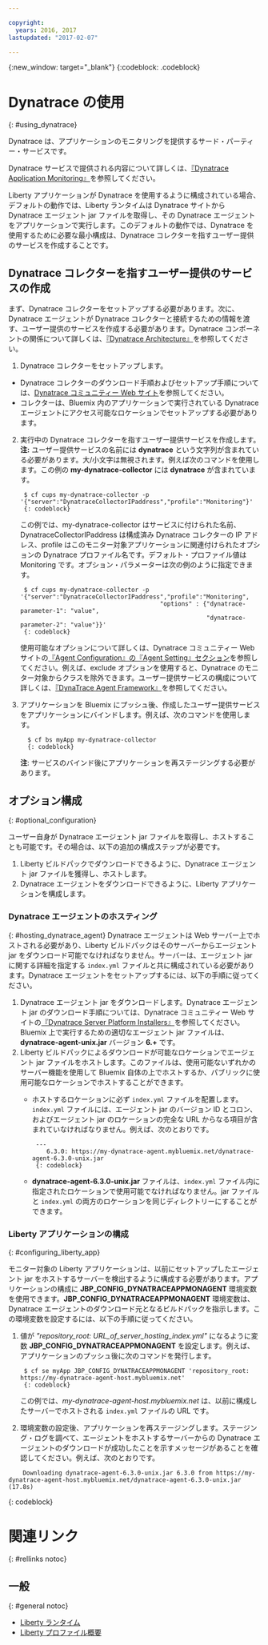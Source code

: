 ```yaml
---

copyright:
  years: 2016, 2017
lastupdated: "2017-02-07"

---
```


{:new_window: target="_blank"}
{:codeblock: .codeblock}

# Dynatrace の使用
{: #using_dynatrace}

Dynatrace は、アプリケーションのモニタリングを提供するサード・パーティー・サービスです。

Dynatrace サービスで提供される内容について詳しくは、[『Dynatrace Application Monitoring』](http://www.dynatrace.com/en/products/application-monitoring.html)を参照してください。

Liberty アプリケーションが Dynatrace を使用するように構成されている場合、デフォルトの動作では、Liberty ランタイムは Dynatrace サイトから Dynatrace エージェント jar ファイルを取得し、その Dynatrace エージェントをアプリケーションで実行します。このデフォルトの動作では、Dynatrace を使用するために必要な最小構成は、Dynatrace コレクターを指すユーザー提供のサービスを作成することです。

## Dynatrace コレクターを指すユーザー提供のサービスの作成

まず、Dynatrace コレクターをセットアップする必要があります。次に、Dynatrace エージェントが Dynatrace コレクターと接続するための情報を渡す、ユーザー提供のサービスを作成する必要があります。Dynatrace コンポーネントの関係について詳しくは、[『Dynatrace Architecture』](https://community.dynatrace.com/community/display/DOCDT63/Architecture)を参照してください。

1. Dynatrace コレクターをセットアップします。
  * Dynatrace コレクターのダウンロード手順およびセットアップ手順については、[Dynatrace コミュニティー Web サイト](https://community.dynatrace.com/community/display/EVAL/Step+3+-+Connect+Agent+to+Dynatrace)を参照してください。
  * コレクターは、Bluemix 内のアプリケーションで実行されている Dynatrace エージェントにアクセス可能なロケーションでセットアップする必要があります。
  
2. 実行中の Dynatrace コレクターを指すユーザー提供サービスを作成します。**注:** ユーザー提供サービスの名前には **dynatrace** という文字列が含まれている必要があります。大/小文字は無視されます。例えば次のコマンドを使用します。この例の **my-dynatrace-collector** には **dynatrace** が含まれています。

        $ cf cups my-dynatrace-collector -p '{"server":"DynatraceCollectorIPaddress","profile":"Monitoring"}'
        {: codeblock}

    この例では、my-dynatrace-collector はサービスに付けられた名前、DynatraceCollectorIPaddress は構成済み Dynatrace コレクターの IP アドレス、profile はこのモニター対象アプリケーションに関連付けられたオプションの Dynatrace プロファイル名です。デフォルト・プロファイル値は Monitoring です。オプション・パラメーターは次の例のように指定できます。

        $ cf cups my-dynatrace-collector -p '{"server":"DynatraceCollectorIPaddress","profile":"Monitoring",
                                              "options" : {"dynatrace-parameter-1": "value",
                                                           "dynatrace-parameter-2": "value"}}'
        {: codeblock}

    使用可能なオプションについて詳しくは、Dynatrace コミュニティー Web サイトの[『Agent Configuration』の『Agent Setting』セクション](https://community.dynatrace.com/community/display/DOCDT62/Agent+Configuration)を参照してください。例えば、exclude オプションを使用すると、Dynatrace のモニター対象からクラスを除外できます。ユーザー提供サービスの構成について詳しくは、[『DynaTrace Agent Framework』](https://github.com/cloudfoundry/ibm-websphere-liberty-buildpack/blob/master/docs/framework-dynatrace-agent.md)を参照してください。

3. アプリケーションを Bluemix にプッシュ後、作成したユーザー提供サービスをアプリケーションにバインドします。例えば、次のコマンドを使用します。

         $ cf bs myApp my-dynatrace-collector
         {: codeblock}

    **注**: サービスのバインド後にアプリケーションを再ステージングする必要があります。

## オプション構成
{: #optional_configuration}

ユーザー自身が Dynatrace エージェント jar ファイルを取得し、ホストすることも可能です。その場合は、以下の追加の構成ステップが必要です。
1. Liberty ビルドパックでダウンロードできるように、Dynatrace エージェント jar ファイルを獲得し、ホストします。
2. Dynatrace エージェントをダウンロードできるように、Liberty アプリケーションを構成します。

### Dynatrace エージェントのホスティング
{: #hosting_dynatrace_agent}
Dynatrace エージェントは Web サーバー上でホストされる必要があり、Liberty ビルドパックはそのサーバーからエージェント jar をダウンロード可能でなければなりません。サーバーは、エージェント jar に関する詳細を指定する `index.yml` ファイルと共に構成されている必要があります。Dynatrace エージェントをセットアップするには、以下の手順に従ってください。
  1. Dynatrace エージェント jar をダウンロードします。Dynatrace エージェント jar のダウンロード手順については、Dynatrace コミュニティー Web サイトの[『Dynatrace Server Platform Installers』](https://community.dynatrace.com/community/display/EVAL/Step+1+-+Download+and+install+Dynatrace)を参照してください。Bluemix 上で実行するための適切なエージェント jar ファイルは、**dynatrace-agent-unix.jar** バージョン **6.+** です。
  2. Liberty ビルドパックによるダウンロードが可能なロケーションでエージェント jar ファイルをホストします。このファイルは、使用可能ないずれかのサーバー機能を使用して Bluemix 自体の上でホストするか、パブリックに使用可能なロケーションでホストすることができます。
     * ホストするロケーションに必ず `index.yml` ファイルを配置します。`index.yml` ファイルには、エージェント jar のバージョン ID とコロン、およびエージェント jar のロケーションの完全な URL からなる項目が含まれていなければなりません。例えば、次のとおりです。

            ---
               6.3.0: https://my-dynatrace-agent.mybluemix.net/dynatrace-agent-6.3.0-unix.jar
            {: codeblock}
     
     * **dynatrace-agent-6.3.0-unix.jar** ファイルは、`index.yml` ファイル内に指定されたロケーションで使用可能でなければなりません。jar ファイルと `index.yml` の両方のロケーションを同じディレクトリーにすることができます。

### Liberty アプリケーションの構成
{: #configuring_liberty_app}

モニター対象の Liberty アプリケーションは、以前にセットアップしたエージェント jar をホストするサーバーを検出するように構成する必要があります。アプリケーションの構成に **JBP_CONFIG_DYNATRACEAPPMONAGENT** 環境変数を使用できます。**JBP_CONFIG_DYNATRACEAPPMONAGENT** 環境変数は、Dynatrace エージェントのダウンロード元となるビルドパックを指示します。この環境変数を設定するには、以下の手順に従ってください。

1. 値が *"repository_root: URL_of_server_hosting_index.yml"* になるように変数 **JBP_CONFIG_DYNATRACEAPPMONAGENT** を設定します。例えば、アプリケーションのプッシュ後に次のコマンドを発行します。
  
        $ cf se myApp JBP_CONFIG_DYNATRACEAPPMONAGENT 'repository_root: https://my-dynatrace-agent-host.mybluemix.net'
        {: codeblock}

    この例では、*my-dynatrace-agent-host.mybluemix.net* は、以前に構成したサーバーでホストされる `index.yml` ファイルの URL です。

2. 環境変数の設定後、アプリケーションを再ステージングします。ステージング・ログを調べて、エージェントをホストするサーバーからの Dynatrace エージェントのダウンロードが成功したことを示すメッセージがあることを確認してください。例えば、次のとおりです。
```
    Downloading dynatrace-agent-6.3.0-unix.jar 6.3.0 from https://my-dynatrace-agent-host.mybluemix.net/dynatrace-agent-6.3.0-unix.jar (17.8s)
```
{: codeblock}

# 関連リンク
{: #rellinks notoc}
## 一般
{: #general notoc}
* [Liberty ランタイム](index.html)
* [Liberty プロファイル概要](http://www-01.ibm.com/support/knowledgecenter/SSAW57_8.5.5/com.ibm.websphere.wlp.nd.doc/ae/cwlp_about.html)
